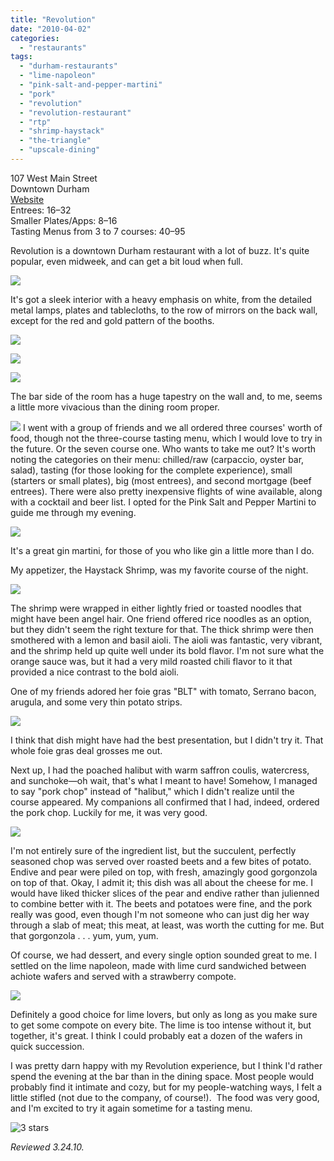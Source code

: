 ```yaml
---
title: "Revolution"
date: "2010-04-02"
categories:
  - "restaurants"
tags:
  - "durham-restaurants"
  - "lime-napoleon"
  - "pink-salt-and-pepper-martini"
  - "pork"
  - "revolution"
  - "revolution-restaurant"
  - "rtp"
  - "shrimp-haystack"
  - "the-triangle"
  - "upscale-dining"
---
```


107 West Main Street\
Downtown Durham\
[Website](http://www.revolutionrestaurant.com/Revolution_Durham/Revolution_Enter.html)\
Entrees: $16–$32\
Smaller Plates/Apps: $8–$16\
Tasting Menus from 3 to 7 courses: $40–$95

Revolution is a downtown Durham restaurant with a lot of buzz. It's quite popular, even midweek, and can get a bit loud when full.

![](https://thegourmez-wpmedia.s3.amazonaws.com/2024/07/revolution01.jpg)

It's got a sleek interior with a heavy emphasis on white, from the detailed metal lamps, plates and tablecloths, to the row of mirrors on the back wall, except for the red and gold pattern of the booths.

![](https://thegourmez-wpmedia.s3.amazonaws.com/2024/07/revolution06.jpg)

![](https://thegourmez-wpmedia.s3.amazonaws.com/2024/07/revolution12.jpg)

![](https://thegourmez-wpmedia.s3.amazonaws.com/2024/07/revolution16.jpg)

The bar side of the room has a huge tapestry on the wall and, to me, seems a little more vivacious than the dining room proper.

![](https://thegourmez-wpmedia.s3.amazonaws.com/2024/07/revolution18.jpg)  I went with a group of friends and we all ordered three courses' worth of food, though not the three-course tasting menu, which I would love to try in the future. Or the seven course one. Who wants to take me out? It's worth noting the categories on their menu: chilled/raw (carpaccio, oyster bar, salad), tasting (for those looking for the complete experience), small (starters or small plates), big (most entrees), and second mortgage (beef entrees). There were also pretty inexpensive flights of wine available, along with a cocktail and beer list. I opted for the Pink Salt and Pepper Martini to guide me through my evening.

![](https://thegourmez-wpmedia.s3.amazonaws.com/2024/07/revolution07.jpg)

It's a great gin martini, for those of you who like gin a little more than I do.

My appetizer, the Haystack Shrimp, was my favorite course of the night.

![](https://thegourmez-wpmedia.s3.amazonaws.com/2024/07/revolution09.jpg)

The shrimp were wrapped in either lightly fried or toasted noodles that might have been angel hair. One friend offered rice noodles as an option, but they didn't seem the right texture for that. The thick shrimp were then smothered with a lemon and basil aioli. The aioli was fantastic, very vibrant, and the shrimp held up quite well under its bold flavor. I'm not sure what the orange sauce was, but it had a very mild roasted chili flavor to it that provided a nice contrast to the bold aioli.

One of my friends adored her foie gras "BLT" with tomato, Serrano bacon, arugula, and some very thin potato strips.

![](https://thegourmez-wpmedia.s3.amazonaws.com/2024/07/revolution10.jpg)

I think that dish might have had the best presentation, but I didn't try it. That whole foie gras deal grosses me out.

Next up, I had the poached halibut with warm saffron coulis, watercress, and sunchoke—oh wait, that's what I meant to have! Somehow, I managed to say "pork chop" instead of "halibut," which I didn't realize until the course appeared. My companions all confirmed that I had, indeed, ordered the pork chop. Luckily for me, it was very good.

![](https://thegourmez-wpmedia.s3.amazonaws.com/2024/07/revolution11.jpg)

I'm not entirely sure of the ingredient list, but the succulent, perfectly seasoned chop was served over roasted beets and a few bites of potato. Endive and pear were piled on top, with fresh, amazingly good gorgonzola on top of that. Okay, I admit it; this dish was all about the cheese for me. I would have liked thicker slices of the pear and endive rather than julienned to combine better with it. The beets and potatoes were fine, and the pork really was good, even though I'm not someone who can just dig her way through a slab of meat; this meat, at least, was worth the cutting for me. But that gorgonzola . . . yum, yum, yum.

Of course, we had dessert, and every single option sounded great to me. I settled on the lime napoleon, made with lime curd sandwiched between achiote wafers and served with a strawberry compote.

![](https://thegourmez-wpmedia.s3.amazonaws.com/2024/07/revolution13.jpg)

Definitely a good choice for lime lovers, but only as long as you make sure to get some compote on every bite. The lime is too intense without it, but together, it's great. I think I could probably eat a dozen of the wafers in quick succession.

I was pretty darn happy with my Revolution experience, but I think I'd rather spend the evening at the bar than in the dining space. Most people would probably find it intimate and cozy, but for my people-watching ways, I felt a little stifled (not due to the company, of course!).  The food was very good, and I'm excited to try it again sometime for a tasting menu.




<div class="caption">

![3 stars](http://s3.amazonaws.com/thegourmez-wpmedia/2009/02/rating_avocado1.gif "rating_avocado1")</div>


_Reviewed 3.24.10._
